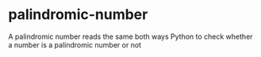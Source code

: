 # palindromic-number
A palindromic number reads the same both ways
Python to check whether a number is a palindromic number or not
